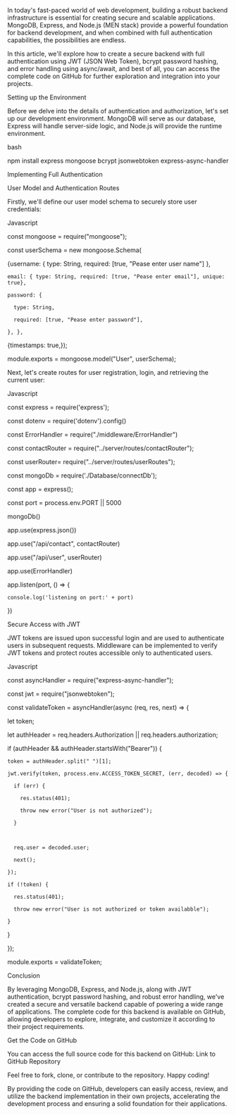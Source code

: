  In today's fast-paced world of web development, building a robust backend infrastructure is essential for creating secure and scalable applications. MongoDB, Express, and Node.js (MEN stack) provide a powerful foundation for backend development, and when combined with full authentication capabilities, the possibilities are endless. 



In this article, we'll explore how to create a secure backend with full authentication using JWT (JSON Web Token), bcrypt password hashing, and error handling using async/await, and best of all, you can access the complete code on GitHub for further exploration and integration into your projects.





Setting up the Environment

Before we delve into the details of authentication and authorization, let's set up our development environment. MongoDB will serve as our database, Express will handle server-side logic, and Node.js will provide the runtime environment.



bash



npm install express mongoose bcrypt jsonwebtoken express-async-handler





Implementing Full Authentication

User Model and Authentication Routes

Firstly, we'll define our user model schema to securely store user credentials:





Javascript

const mongoose = require("mongoose");

const userSchema = new mongoose.Schema(

  {username: { type: String, required: [true, "Pease enter user name"] },

    email: { type: String, required: [true, "Pease enter email"], unique: true},

    password: {

      type: String,

      required: [true, "Pease enter password"],

    }, },

  {timestamps: true,});

module.exports = mongoose.model("User", userSchema);







Next, let's create routes for user registration, login, and retrieving the current user:



Javascript


const express = require('express');

const dotenv = require('dotenv').config()

const ErrorHandler = require("./middleware/ErrorHandler")

const contactRouter = require("../server/routes/contactRouter");

const userRouter= require("../server/routes/userRoutes");

const mongoDb = require('./Database/connectDb');



const app = express();

const port = process.env.PORT || 5000



mongoDb()

app.use(express.json())

app.use("/api/contact", contactRouter)

app.use("/api/user", userRouter)

app.use(ErrorHandler)



app.listen(port, () => {

    console.log('listening on port:' + port)

})





Secure Access with JWT

JWT tokens are issued upon successful login and are used to authenticate users in subsequent requests. Middleware can be implemented to verify JWT tokens and protect routes accessible only to authenticated users.



Javascript




const asyncHandler = require("express-async-handler");

const jwt = require("jsonwebtoken");



const validateToken = asyncHandler(async (req, res, next) => {

  let token;

  let authHeader = req.headers.Authorization || req.headers.authorization;

  if (authHeader && authHeader.startsWith("Bearer")) {

    token = authHeader.split(" ")[1];

    jwt.verify(token, process.env.ACCESS_TOKEN_SECRET, (err, decoded) => {

      if (err) {

        res.status(401);

        throw new error("User is not authorized");

      }



      req.user = decoded.user;

      next();

    });

    if (!token) {

      res.status(401);

      throw new error("User is not authorized or token availabble");

    }

  }

});



module.exports = validateToken;







Conclusion

By leveraging MongoDB, Express, and Node.js, along with JWT authentication, bcrypt password hashing, and robust error handling, we've created a secure and versatile backend capable of powering a wide range of applications. The complete code for this backend is available on GitHub, allowing developers to explore, integrate, and customize it according to their project requirements.



Get the Code on GitHub



You can access the full source code for this backend on GitHub: Link to GitHub Repository

Feel free to fork, clone, or contribute to the repository. Happy coding!

By providing the code on GitHub, developers can easily access, review, and utilize the backend implementation in their own projects, accelerating the development process and ensuring a solid foundation for their applications.



